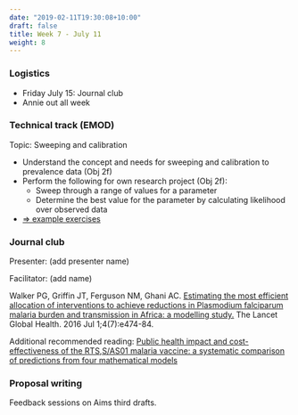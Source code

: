 ```yaml
---
date: "2019-02-11T19:30:08+10:00"
draft: false
title: Week 7 - July 11
weight: 8
---
```


<!--more-->

### Logistics

- Friday July 15: Journal club
- Annie out all week

### Technical track (EMOD)

Topic: Sweeping and calibration

- Understand the concept and needs for sweeping and calibration to prevalence data (Obj 2f)
- Perform the following for own research project (Obj 2f):
    + Sweep through a range of values for a parameter
    + Determine the best value for the parameter by calculating likelihood over observed data
- [=> example exercises](https://github.com/numalariamodeling/faculty-enrich-2022-examples#week-7-sweeping-and-calibration-)

### Journal club

Presenter: (add presenter name)

Facilitator: (add name)

Walker PG, Griffin JT, Ferguson NM, Ghani AC. [Estimating the most efficient allocation of interventions to achieve reductions in Plasmodium falciparum malaria burden and transmission in Africa: a modelling study.](https://www.sciencedirect.com/science/article/pii/S2214109X16300730) The Lancet Global Health. 2016 Jul 1;4(7):e474-84.

Additional recommended reading:
[Public health impact and cost-effectiveness of the RTS,S/AS01 malaria vaccine: a systematic comparison of predictions from four mathematical models](https://www.sciencedirect.com/science/article/pii/S0140673615007254)

### Proposal writing

Feedback sessions on Aims third drafts.